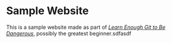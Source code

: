 # Sample Website

This is a sample website made as part of [*Learn Enough Git to Be Dangerous*](http://learnenough.com/git-tutorial), possibly the greatest beginner.sdfasdf